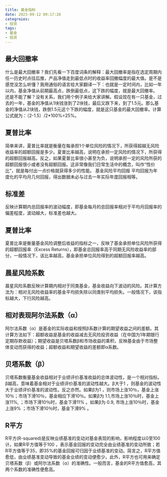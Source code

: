 ```yaml
---
title: 基金指标
date: 2023-09-12 09:17:20
categroies:
- 投资
tags:
- 基金
- 投资
---
```


## 最大回撤率

什么是最大回撤率？我们先看一下百度词条的解释：最大回撤率是指在选定周期内任一历史时点往后推，产品净值走到最低点时的收益率回撤幅度的最大值。是不是感觉没怎么听懂？我用通俗的语言给大家翻译一下：也就是一定时间内，比如一年以内，基金净值从前期最高点，跌倒最低点，这下跌的幅度，就是最大回撤率。
还是不能了解？没有关系，我们用个例子来给大家讲解。假设现在有一只基金，过去的一年，基金的净值从1块钱涨到了2块钱，最后又跌下来，到了1.5元。那么基金的净值从2块钱，跌倒1.5元这个下跌的幅度，就是这只基金的最大回撤率。计算公式就为：（2-1.5）/2*100%=25%。
## 夏普比率

简单来讲，夏普比率就是衡量在每承担1个单位风险的情况下，所获得超越无风险收益率的超额回报是多少。夏普比率越高，说明在承担一定风险的情况下，所获得的超额回报越高。反之，如果夏普比率很小甚至为负，说明承担一定的风险所获的超额回报很小或者没有超额回报。这非常像我们日常生活中的概念，叫作“性价比”，就是每付出一点价格就获得多少的性能。
基金风险平均回报
平均回报为年度化的平均月几何回报，得出数据未必与过去一年实际年度回报相等。
## 标准差

反映计算期内总回报率的波动幅度，即基金每月的总回报率相对于平均月回报率的偏差程度，波动越大，标准差也越大。
## 夏普比率

夏普比率是衡量基金风险调整后收益的指标之一，反映了基金承担单位风险所获得的超额回报率（Excess Returns），即基金总回报率高于同期无风险收益率的部分，一般情况下，该比率越高，基金承担单位风险得到的超额回报率越高。
## 晨星风险系数

晨星风险系数反映计算期内相对于同类基金，基金收益向下波动的风险。其计算方法为：相对无风险收益率的基金平均损失除以同类别平均损失。一般情况下，该指标越大，下行风险越高。
## 相对表现阿尔法系数（α）

阿尔法系数（α）是基金的实际收益和按照β系数计算的期望收益之间的差额。其计算方法如下：超额收益是基金的收益减去无风险投资收益（在中国为1年期银行定期存款收益）；期望收益是贝塔系数β和市场收益的乘积，反映基金由于市场整体变动而获得的收益；超额收益和期望收益的差额即α系数。
## 贝塔系数（β）

贝塔系数衡量基金收益相对于业绩评价基准收益的总体波动性，是一个相对指标。β越高，意味着基金相对于业绩评价基准的波动性越大。β大于1 ，则基金的波动性大于业绩评价基准的波动性。反之亦然。如果β为1 ，则市场上涨10％，基金上涨10％；市场下滑10％，基金相应下滑10％。如果β为 1.1,市场上涨10％时，基金上涨11%, ；市场下滑10％时，基金下滑11% 。如果β为 0.9, 市场上涨10％时，基金上涨9% ；市场下滑10％时，基金下滑9% 。
## R平方

R平方(R-squared)是反映业绩基准的变动对基金表现的影响，影响程度以0至100计。如果R平方值等于100 ，表示基金回报的变动完全由业绩基准的变动所致；若R平方值等于35，即35%的基金回报可归因于业绩基准的变动。简言之，R平方值愈低，由业绩基准变动导致的基金业绩的变动便愈少。此外，R平方也可用来确定贝塔系数（β）或阿尔法系数（α）的准确性。一般而言，基金的R平方值愈高，其两个系数的准确性便愈高。
